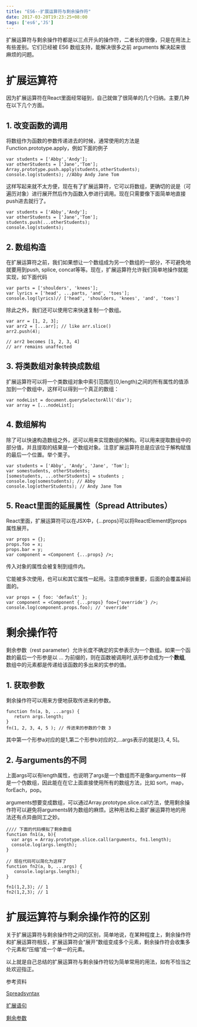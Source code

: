 ```yaml
---
title: "ES6--扩展运算符与剩余操作符"
date: 2017-03-20T19:23:25+08:00
tags: ['es6','JS']
---
```

扩展运算符与剩余操作符都是以三点开头的操作符，二者长的很像，只是在用法上有些差别。它们已经被 ES6 数组支持，能解决很多之前 arguments 解决起来很麻烦的问题。

<!--more-->

# 扩展运算符
因为扩展运算符在React里面经常碰到，自己就做了很简单的几个归纳。主要几种在以下几个方面。

## 1. 改变函数的调用
将数组作为函数的参数传递进去的时候，通常使用的方法是Function.prototype.apply，例如下面的例子
```
var students = ['Abby','Andy'];
var otherStudents = ['Jane','Tom'];
Array.prototype.push.apply(students,otherStudents);
console.log(students); //Abby Andy Jane Tom
```
这样写起来就不太方便，现在有了扩展运算符，它可以将数组，更确切的说是（可遍历对象）进行展开然后作为函数入参进行调用。现在只需要像下面简单地直接push进去就行了。
```
var students = ['Abby','Andy'];
var otherStudents = ['Jane','Tom'];
students.push(...otherStudents);
console.log(students);
```

## 2. 数组构造
在扩展运算符之前，我们如果想让一个数组成为另一个数组的一部分，不可避免地就要用到push, splice, concat等等。现在，扩展运算符允许我们简单地操作就能实现，如下面代码
```
var parts = ['shoulders', 'knees'];
var lyrics = ['head', ...parts, 'and', 'toes'];
console.log(lyrics)// ['head', 'shoulders, 'knees', 'and', 'toes']
```
除此之外，我们还可以使用它来快速复制一个数组。
```
var arr = [1, 2, 3];
var arr2 = [...arr]; // like arr.slice()
arr2.push(4);

// arr2 becomes [1, 2, 3, 4]
// arr remains unaffected
```

## 3. 将类数组对象转换成数组
扩展运算符可以将一个类数组对象中索引范围在[0,length)之间的所有属性的值添加到一个数组中，这样可以得到一个真正的数组：

```
var nodeList = document.querySelectorAll('div');
var array = [...nodeList];
```

## 4. 数组解构
除了可以快速构造数组之外，还可以用来实现数组的解构。可以用来提取数组中的部分值，并且提取的结果是一个数组对象。注意扩展运算符总是应该位于解构赋值的最后一个位置。举个栗子。
```
var students = ['Abby', 'Andy', 'Jane', 'Tom'];
var somestudents, otherStudents;
[somestudents, ...otherStudents] = students ;
console.log(somestudents); // Abby
console.log(otherStudents); // Andy Jane Tom
```

## 5. React里面的延展属性（Spread Attributes）
React里面，扩展运算符可以在JSX中，{...props}可以将ReactElement的props属性展开。
```
var props = {};
props.foo = x;
props.bar = y;
var component = <Component {...props} />;
```
传入对象的属性会被复制到组件内。

它能被多次使用，也可以和其它属性一起用。注意顺序很重要，后面的会覆盖掉前面的。
```
var props = { foo: 'default' };
var component = <Component {...props} foo={'override'} />;
console.log(component.props.foo); // 'override'
```

# 剩余操作符

剩余参数（rest parameter）允许长度不确定的实参表示为一个数组。如果一个函数的最后一个形参是以 ... 为前缀的，则在函数被调用时,该形参会成为一个**数组**,数组中的元素都是传递给该函数的多出来的实参的值。

## 1. 获取参数
剩余操作符可以用来方便地获取传进来的参数。
```
function fn(a, b, ...args) {  
   return args.length;
}
fn(1, 2, 3, 4, 5 ); // 传进来的参数的个数 3
```
其中第一个形参a对应的是1,第二个形参b对应的2,...args表示的就是[3, 4, 5]。

## 2. 与arguments的不同
上面args可以有length属性，也说明了args是一个数组而不是像arguments一样是一个伪数组，因此能在在它上面直接使用所有的数组方法，比如 sort，map，forEach，pop。

arguments想要变成数组，可以通过Array.prototype.slice.call方法，使用剩余操作符可以避免将arguments转为数组的麻烦。这种用法和上面扩展运算符地的用法还有点异曲同工之妙。
```
//// 下面的代码模拟了剩余数组
function fn1(a, b){
  var args = Array.prototype.slice.call(arguments, fn1.length);
  console.log(args.length);
}

// 现在代码可以简化为这样了
function fn2(a, b, ...args) {
   console.log(args.length);
}

fn1(1,2,3); // 1
fn2(1,2,3); // 1
```

# 扩展运算符与剩余操作符的区别

关于扩展运算符与剩余操作符之间的区别，简单地说，在某种程度上，剩余操作符和扩展运算符相反，扩展运算符会“展开”数组变成多个元素，剩余操作符会收集多个元素和“压缩”成一个单一的元素。

以上就是自己总结的扩展运算符与剩余操作符较为简单常用的用法，如有不恰当之处欢迎指正。

参考资料

[Spreadsyntax](https://developer.mozilla.org/en-US/docs/Web/JavaScript/Reference/Operators/Spread_operator)

[扩展语句](https://developer.mozilla.org/zh-CN/docs/Web/JavaScript/Reference/Operators/Spread_operator)

[剩余参数](https://developer.mozilla.org/zh-CN/docs/Web/JavaScript/Reference/Functions/Rest_parameters)

